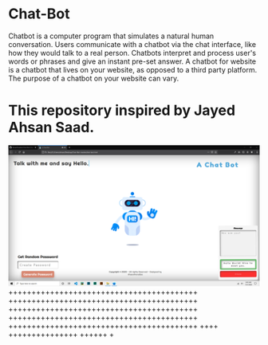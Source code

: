 # Chat-Bot
Chatbot is a computer program that simulates a natural human conversation. Users communicate with a chatbot via the chat interface, like how they would talk to a real person. Chatbots interpret and process user's words or phrases and give an instant pre-set answer. A chatbot for website is a chatbot that lives on your website, as opposed to a third party platform. The purpose of a chatbot on your website can vary. 
# This repository inspired by Jayed Ahsan Saad.

![alt text](https://github.com/AhsanParadise/Chat-Bot/blob/master/ScreenShot.png?raw=true)
+++++++++++++++++++++++++++++++++++++++++
+++++++++++++++++++++++++++++++++++++++++
+++++++++++++++++++++++++++++++++++++++++
+++++++++++++++++++++++++++++++++++++++++
+++++++++++++++++++++++++++++++++++++++++
++++
+++++++++++++++
++++++
+
